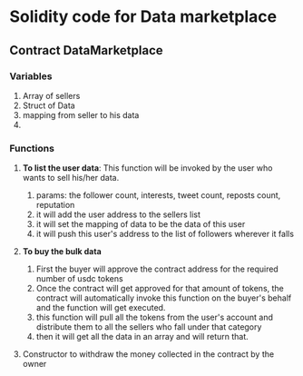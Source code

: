 # Solidity code for Data marketplace

## Contract DataMarketplace

### Variables
1. Array of sellers
2. Struct of Data
3. mapping from seller to his data
4. 





### Functions
1. **To list the user data**: This function will be invoked by the user who wants to sell his/her data. 
    1. params: the follower count, interests, tweet count, reposts count, reputation
    2. it will add the user address to the sellers list
    3. it will set the mapping of data to be the data of this user
    4. it will push this user's address to the list of followers wherever it falls

2. **To buy the bulk data**
    1. First the buyer will approve the contract address for the required number of usdc tokens 
    2. Once the contract will get approved for that amount of tokens, the contract will automatically invoke this function on the buyer's behalf and the function will get executed. 
    3. this function will pull all the tokens from the user's account and distribute them to all the sellers who fall under that category
    4. then it will get all the data in an array and will return that.

3. Constructor to withdraw the money collected in the contract by the owner

